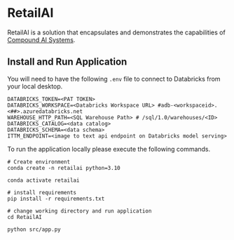 # RetailAI
RetailAI is a solution that encapsulates and demonstrates the capabilities of [Compound AI Systems](https://bair.berkeley.edu/blog/2024/02/18/compound-ai-systems/). 



## Install and Run Application 

You will need to have the following `.env` file to connect to Databricks from your local desktop. 
```
DATABRICKS_TOKEN=<PAT TOKEN>
DATABRICKS_WORKSPACE=<Databricks Workspace URL> #adb-<workspaceid>.<##>.azuredatabricks.net
WAREHOUSE_HTTP_PATH=<SQL Warehouse Path> # /sql/1.0/warehouses/<ID>
DATABRICKS_CATALOG=<data catalog>
DATABRICKS_SCHEMA=<data schema>
ITTM_ENDPOINT=<image to text api endpoint on Databricks model serving>
```


To run the application locally please execute the following commands. 
```
# Create environment 
conda create -n retailai python=3.10

conda activate retailai

# install requirements 
pip install -r requirements.txt

# change working directory and run application
cd RetailAI

python src/app.py
```
